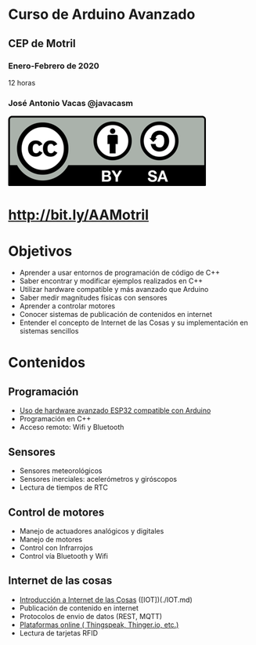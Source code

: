 # Curso de Arduino Avanzado
## CEP de Motril

### Enero-Febrero de 2020

12 horas

### José Antonio Vacas @javacasm


![Licencia CC](./images/Licencia_CC.png)

# http://bit.ly/AAMotril

# Objetivos
* Aprender a usar entornos de programación de código de C++
* Saber encontrar y modificar ejemplos realizados en C++
* Utilizar hardware compatible y más avanzado que Arduino
* Saber medir magnitudes físicas con sensores
* Aprender a controlar motores 
* Conocer sistemas de publicación de contenidos en internet
* Entender el concepto de Internet de las Cosas y su implementación en sistemas sencillos


# Contenidos

## Programación 
* [Uso de hardware avanzado ESP32 compatible con Arduino](./MasQueArduino.md)
* Programación en C++ 
* Acceso remoto: Wifi y Bluetooth

## Sensores
* Sensores meteorológicos
* Sensores inerciales: acelerómetros y giróscopos
* Lectura de tiempos de RTC

## Control de motores
* Manejo de actuadores analógicos y digitales
* Manejo de motores
* Control con Infrarrojos
* Control vía Bluetooth y Wifi

## Internet de las cosas
* [Introducción a Internet de las Cosas](./base_iot.md) ([IOT])(./IOT.md)
* Publicación de contenido en internet
* Protocolos de envio de datos (REST, MQTT)
* [Plataformas online ( Thingspeak, Thinger.io, etc.)](./Plataformas.md)
* Lectura de tarjetas RFID
